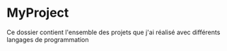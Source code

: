 # MyProject
Ce dossier contient l'ensemble des projets que j'ai réalisé avec différents langages de programmation
